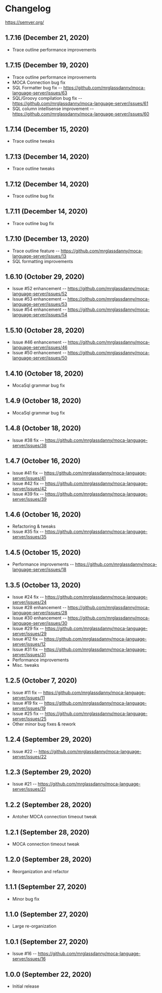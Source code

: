 # Changelog
https://semver.org/

## 1.7.16 (December 21, 2020)
* Trace outline performance improvements

## 1.7.15 (December 19, 2020)
* Trace outline performance improvements
* MOCA Connection bug fix
* SQL Formatter bug fix -- https://github.com/mrglassdanny/moca-language-server/issues/63
* SQL/Groovy compilation bug fix -- https://github.com/mrglassdanny/moca-language-server/issues/61
* SQL column intellisense improvement -- https://github.com/mrglassdanny/moca-language-server/issues/60

## 1.7.14 (December 15, 2020)
* Trace outline tweaks

## 1.7.13 (December 14, 2020)
* Trace outline tweaks

## 1.7.12 (December 14, 2020)
* Trace outline bug fix

## 1.7.11 (December 14, 2020)
* Trace outline bug fix

## 1.7.10 (December 13, 2020)
* Trace outline feature -- https://github.com/mrglassdanny/moca-language-server/issues/13
* SQL formatting improvements

## 1.6.10 (October 29, 2020)
* Issue #52 enhancement -- https://github.com/mrglassdanny/moca-language-server/issues/52
* Issue #53 enhancement -- https://github.com/mrglassdanny/moca-language-server/issues/53
* Issue #54 enhancement -- https://github.com/mrglassdanny/moca-language-server/issues/54

## 1.5.10 (October 28, 2020)
* Issue #46 enhancement -- https://github.com/mrglassdanny/moca-language-server/issues/46
* Issue #50 enhancement -- https://github.com/mrglassdanny/moca-language-server/issues/50

## 1.4.10 (October 18, 2020)
* MocaSql grammar bug fix

## 1.4.9 (October 18, 2020)
* MocaSql grammar bug fix

## 1.4.8 (October 18, 2020)
* Issue #38 fix -- https://github.com/mrglassdanny/moca-language-server/issues/38

## 1.4.7 (October 16, 2020)
* Issue #41 fix -- https://github.com/mrglassdanny/moca-language-server/issues/41
* Issue #42 fix -- https://github.com/mrglassdanny/moca-language-server/issues/42
* Issue #39 fix -- https://github.com/mrglassdanny/moca-language-server/issues/39

## 1.4.6 (October 16, 2020)
* Refactoring & tweaks
* Issue #35 fix -- https://github.com/mrglassdanny/moca-language-server/issues/35

## 1.4.5 (October 15, 2020)
* Performance improvements -- https://github.com/mrglassdanny/moca-language-server/issues/18

## 1.3.5 (October 13, 2020)
* Issue #24 fix -- https://github.com/mrglassdanny/moca-language-server/issues/24
* Issue #28 enhancement -- https://github.com/mrglassdanny/moca-language-server/issues/28
* Issue #30 enhancement -- https://github.com/mrglassdanny/moca-language-server/issues/30
* Issue #29 fix -- https://github.com/mrglassdanny/moca-language-server/issues/29
* Issue #12 fix -- https://github.com/mrglassdanny/moca-language-server/issues/12
* Issue #31 fix -- https://github.com/mrglassdanny/moca-language-server/issues/31
* Performance improvements
* Misc. tweaks

## 1.2.5 (October 7, 2020)
* Issue #11 fix -- https://github.com/mrglassdanny/moca-language-server/issues/11
* Issue #19 fix -- https://github.com/mrglassdanny/moca-language-server/issues/19
* Issue #25 fix -- https://github.com/mrglassdanny/moca-language-server/issues/25
* Other minor bug fixes & rework

## 1.2.4 (September 29, 2020)
* Issue #22 -- https://github.com/mrglassdanny/moca-language-server/issues/22

## 1.2.3 (September 29, 2020)
* Issue #21 -- https://github.com/mrglassdanny/moca-language-server/issues/21

## 1.2.2 (September 28, 2020)
* Antoher MOCA connection timeout tweak

## 1.2.1 (September 28, 2020)
* MOCA connection timeout tweak

## 1.2.0 (September 28, 2020)
* Reorganization and refactor

## 1.1.1 (September 27, 2020)
* Minor bug fix

## 1.1.0 (September 27, 2020)
* Large re-organization

## 1.0.1 (September 27, 2020)
* Issue #16 -- https://github.com/mrglassdanny/moca-language-server/issues/16

## 1.0.0 (September 22, 2020)
* Initial release

